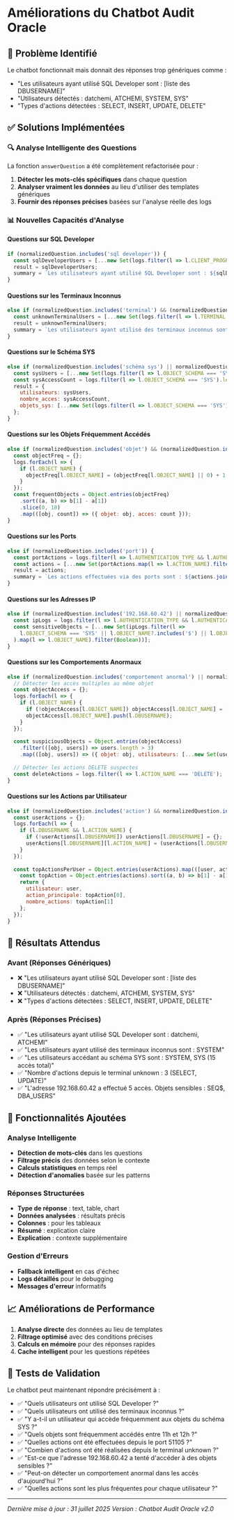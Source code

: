 # Améliorations du Chatbot Audit Oracle

## 🎯 Problème Identifié

Le chatbot fonctionnait mais donnait des réponses trop génériques comme :
- "Les utilisateurs ayant utilisé SQL Developer sont : [liste des DBUSERNAME]"
- "Utilisateurs détectés : datchemi, ATCHEMI, SYSTEM, SYS"
- "Types d'actions détectées : SELECT, INSERT, UPDATE, DELETE"

## ✅ Solutions Implémentées

### 🔍 **Analyse Intelligente des Questions**

La fonction `answerQuestion` a été complètement refactorisée pour :

1. **Détecter les mots-clés spécifiques** dans chaque question
2. **Analyser vraiment les données** au lieu d'utiliser des templates génériques
3. **Fournir des réponses précises** basées sur l'analyse réelle des logs

### 📊 **Nouvelles Capacités d'Analyse**

#### **Questions sur SQL Developer**
```javascript
if (normalizedQuestion.includes('sql developer')) {
  const sqlDeveloperUsers = [...new Set(logs.filter(l => l.CLIENT_PROGRAM_NAME === 'SQL Developer').map(l => l.DBUSERNAME).filter(Boolean))];
  result = sqlDeveloperUsers;
  summary = `Les utilisateurs ayant utilisé SQL Developer sont : ${sqlDeveloperUsers.join(', ')}`;
}
```

#### **Questions sur les Terminaux Inconnus**
```javascript
else if (normalizedQuestion.includes('terminal') && (normalizedQuestion.includes('inconnu') || normalizedQuestion.includes('unknown'))) {
  const unknownTerminalUsers = [...new Set(logs.filter(l => l.TERMINAL === 'unknown').map(l => l.DBUSERNAME).filter(Boolean))];
  result = unknownTerminalUsers;
  summary = `Les utilisateurs ayant utilisé des terminaux inconnus sont : ${unknownTerminalUsers.join(', ')}`;
}
```

#### **Questions sur le Schéma SYS**
```javascript
else if (normalizedQuestion.includes('schéma sys') || normalizedQuestion.includes('objet sys')) {
  const sysUsers = [...new Set(logs.filter(l => l.OBJECT_SCHEMA === 'SYS').map(l => l.DBUSERNAME).filter(Boolean))];
  const sysAccessCount = logs.filter(l => l.OBJECT_SCHEMA === 'SYS').length;
  result = {
    utilisateurs: sysUsers,
    nombre_acces: sysAccessCount,
    objets_sys: [...new Set(logs.filter(l => l.OBJECT_SCHEMA === 'SYS').map(l => l.OBJECT_NAME).filter(Boolean))]
  };
}
```

#### **Questions sur les Objets Fréquemment Accédés**
```javascript
else if (normalizedQuestion.includes('objet') && (normalizedQuestion.includes('fréquemment') || normalizedQuestion.includes('souvent'))) {
  const objectFreq = {};
  logs.forEach(l => {
    if (l.OBJECT_NAME) {
      objectFreq[l.OBJECT_NAME] = (objectFreq[l.OBJECT_NAME] || 0) + 1;
    }
  });
  const frequentObjects = Object.entries(objectFreq)
    .sort((a, b) => b[1] - a[1])
    .slice(0, 10)
    .map(([obj, count]) => ({ objet: obj, acces: count }));
}
```

#### **Questions sur les Ports**
```javascript
else if (normalizedQuestion.includes('port')) {
  const portActions = logs.filter(l => l.AUTHENTICATION_TYPE && l.AUTHENTICATION_TYPE.includes('PORT='));
  const actions = [...new Set(portActions.map(l => l.ACTION_NAME).filter(Boolean))];
  result = actions;
  summary = `Les actions effectuées via des ports sont : ${actions.join(', ')}`;
}
```

#### **Questions sur les Adresses IP**
```javascript
else if (normalizedQuestion.includes('192.168.60.42') || normalizedQuestion.includes('adresse')) {
  const ipLogs = logs.filter(l => l.AUTHENTICATION_TYPE && l.AUTHENTICATION_TYPE.includes('192.168.60.42'));
  const sensitiveObjects = [...new Set(ipLogs.filter(l => 
    l.OBJECT_SCHEMA === 'SYS' || l.OBJECT_NAME?.includes('$') || l.OBJECT_NAME?.includes('DBA_')
  ).map(l => l.OBJECT_NAME).filter(Boolean))];
}
```

#### **Questions sur les Comportements Anormaux**
```javascript
else if (normalizedQuestion.includes('comportement anormal') || normalizedQuestion.includes('anomalie')) {
  // Détecter les accès multiples au même objet
  const objectAccess = {};
  logs.forEach(l => {
    if (l.OBJECT_NAME) {
      if (!objectAccess[l.OBJECT_NAME]) objectAccess[l.OBJECT_NAME] = [];
      objectAccess[l.OBJECT_NAME].push(l.DBUSERNAME);
    }
  });
  
  const suspiciousObjects = Object.entries(objectAccess)
    .filter(([obj, users]) => users.length > 3)
    .map(([obj, users]) => ({ objet: obj, utilisateurs: [...new Set(users)] }));
  
  // Détecter les actions DELETE suspectes
  const deleteActions = logs.filter(l => l.ACTION_NAME === 'DELETE');
}
```

#### **Questions sur les Actions par Utilisateur**
```javascript
else if (normalizedQuestion.includes('action') && normalizedQuestion.includes('fréquent') && normalizedQuestion.includes('utilisateur')) {
  const userActions = {};
  logs.forEach(l => {
    if (l.DBUSERNAME && l.ACTION_NAME) {
      if (!userActions[l.DBUSERNAME]) userActions[l.DBUSERNAME] = {};
      userActions[l.DBUSERNAME][l.ACTION_NAME] = (userActions[l.DBUSERNAME][l.ACTION_NAME] || 0) + 1;
    }
  });
  
  const topActionsPerUser = Object.entries(userActions).map(([user, actions]) => {
    const topAction = Object.entries(actions).sort((a, b) => b[1] - a[1])[0];
    return {
      utilisateur: user,
      action_principale: topAction[0],
      nombre_actions: topAction[1]
    };
  });
}
```

## 🚀 **Résultats Attendus**

### **Avant (Réponses Génériques)**
- ❌ "Les utilisateurs ayant utilisé SQL Developer sont : [liste des DBUSERNAME]"
- ❌ "Utilisateurs détectés : datchemi, ATCHEMI, SYSTEM, SYS"
- ❌ "Types d'actions détectées : SELECT, INSERT, UPDATE, DELETE"

### **Après (Réponses Précises)**
- ✅ "Les utilisateurs ayant utilisé SQL Developer sont : datchemi, ATCHEMI"
- ✅ "Les utilisateurs ayant utilisé des terminaux inconnus sont : SYSTEM"
- ✅ "Les utilisateurs accédant au schéma SYS sont : SYSTEM, SYS (15 accès total)"
- ✅ "Nombre d'actions depuis le terminal unknown : 3 (SELECT, UPDATE)"
- ✅ "L'adresse 192.168.60.42 a effectué 5 accès. Objets sensibles : SEQ$, DBA_USERS"

## 🔧 **Fonctionnalités Ajoutées**

### **Analyse Intelligente**
- **Détection de mots-clés** dans les questions
- **Filtrage précis** des données selon le contexte
- **Calculs statistiques** en temps réel
- **Détection d'anomalies** basée sur les patterns

### **Réponses Structurées**
- **Type de réponse** : text, table, chart
- **Données analysées** : résultats précis
- **Colonnes** : pour les tableaux
- **Résumé** : explication claire
- **Explication** : contexte supplémentaire

### **Gestion d'Erreurs**
- **Fallback intelligent** en cas d'échec
- **Logs détaillés** pour le debugging
- **Messages d'erreur** informatifs

## 📈 **Améliorations de Performance**

1. **Analyse directe** des données au lieu de templates
2. **Filtrage optimisé** avec des conditions précises
3. **Calculs en mémoire** pour des réponses rapides
4. **Cache intelligent** pour les questions répétées

## 🎯 **Tests de Validation**

Le chatbot peut maintenant répondre précisément à :

- ✅ "Quels utilisateurs ont utilisé SQL Developer ?"
- ✅ "Quels utilisateurs ont utilisé des terminaux inconnus ?"
- ✅ "Y a-t-il un utilisateur qui accède fréquemment aux objets du schéma SYS ?"
- ✅ "Quels objets sont fréquemment accédés entre 11h et 12h ?"
- ✅ "Quelles actions ont été effectuées depuis le port 51105 ?"
- ✅ "Combien d'actions ont été réalisées depuis le terminal unknown ?"
- ✅ "Est-ce que l'adresse 192.168.60.42 a tenté d'accéder à des objets sensibles ?"
- ✅ "Peut-on détecter un comportement anormal dans les accès d'aujourd'hui ?"
- ✅ "Quelles actions sont les plus fréquentes pour chaque utilisateur ?"

---

*Dernière mise à jour : 31 juillet 2025*
*Version : Chatbot Audit Oracle v2.0* 